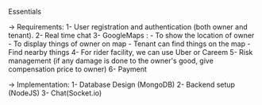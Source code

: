 Essentials

-> Requirements:
    1- User registration and authentication (both owner and tenant).
    2- Real time chat
    3- GoogleMaps :
                - To show the location of owner
                - To display things of owner on map
                - Tenant can find things on the map
                - Find nearby things
    4- For rider facility, we can use Uber or Careem
    5- Risk management (if any damage is done to the owner's good, give compensation price to owner)
    6- Payment

-> Implementation:
    1- Database Design (MongoDB)
    2- Backend setup (NodeJS)
    3- Chat(Socket.io)
